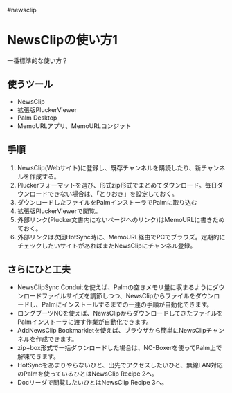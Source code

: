 #newsclip


# NewsClipの使い方1

一番標準的な使い方？


## 使うツール

* NewsClip
* 拡張版PluckerViewer
* Palm Desktop
* MemoURLアプリ、MemoURLコンジット

## 手順

1. NewsClip(Webサイト)に登録し、既存チャンネルを購読したり、新チャンネルを作成する。
1. Pluckerフォーマットを選び、形式zip形式でまとめてダウンロード。毎日ダウンロードできない場合は、「とりおき」を設定しておく。
1. ダウンロードしたファイルをPalmインストーラでPalmに取り込む
1. 拡張版PluckerViewerで閲覧。
1. 外部リンク(Plucker文書内にないページへのリンク)はMemoURLに書きためておく。
1. 外部リンクは次回HotSync時に、MemoURL経由でPCでブラウズ。定期的にチェックしたいサイトがあればまたNewsClipにチャンネル登録。

## さらにひと工夫

* NewsClipSync Conduitを使えば、Palmの空きメモリ量に収まるようにダウンロードファイルサイズを調節しつつ、NewsClipからファイルをダウンロードし、Palmにインストールするまでの一連の手順が自動化できます。
* ロングブーツNCを使えば、NewsClipからダウンロードしてきたファイルをPalmインストーラに渡す作業が自動化できます。
* AddNewsClip Bookmarkletを使えば、ブラウザから簡単にNewsClipチャンネルを作成できます。
* zip+box形式で一括ダウンロードした場合は、NC-Boxerを使ってPalm上で解凍できます。
* HotSyncをあまりやらないひと、出先でアクセスしたいひと、無線LAN対応のPalmを使っているひとはNewsClip Recipe 2へ。
* Docリーダで閲覧したいひとはNewsClip Recipe 3へ。

